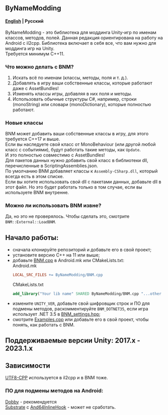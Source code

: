 ## ByNameModding
#### [English](https://github.com/ByNameModding/BNM-Android/tree/master) | Русский
ByNameModding - это библиотека для моддинга Unity-игр по именам классов, методов, полей. Данная редакция ориентирована на работу на Android с il2cpp. Библиотека включает в себя все, что вам нужно для моддинга игр на Unity.<br>
Требуется минимум С++11.

### Что можно делать с BNM?
1. Искать всё по именам (классы, методы, поля и т. д.).
2. Добавлять в игру ваши собственные классы, которые работают даже с AssetBundles!
3. Изменять классы игры, добавляя в них поля и методы.
4. Использовать обычные структуры С#, например, строки (monoString) или словари (monoDictionary), которые полностью работают.

### Новые классы
BNM может добавить ваши собственные классы в игру, для этого требуется С++17 и выше.<br>
Если вы наследуете свой класс от MonoBehaviour (или другой любой класс с событиями), будут работать такие методы, как `Update`.<br>
И это полностью совместимо с AssetBundles!<br>
Для пакетов данных нужно добавить свой класс в библиотеки dll, перечисленные в ScriptingAssemblies.json.<br>
По умолчанию BNM добавляет классы к `Assembly-CSharp.dll`, который всегда есть в этом списке.<br>
Если вы хотите использовать свой dll с пакетами данных, добавьте dll в этот файл. Но это будет работать только в том случае, если вы используете BNM внутренне.<br>

### Можно ли использовать BNM извне?
Да, но это не проверялось. Чтобы сделать это, смотрите `BNM::External::LoadBNM`.

## Начало работы:
+ сначала клонируйте репозиторий и добавьте его в свой проект;
+ установите версию С++ на 11 или выше;
+ добавьте [BNM.cpp](ByNameModding/BNM.cpp) в Android.mk или CMakeLists.txt:<br>
    Android.mk
    ```mk
    LOCAL_SRC_FILES += ByNameModding/BNM.cpp
    ```
    CMakeLists.txt
    ```cmake
    add_library("Your lib name" SHARED ByNameModding/BNM.cpp "...other cpp files")
    ```
+ измените `UNITY_VER`, добавьте свой шифровщик строк и ПО для подмены методов, раскомментируйте `BNM_DOTNET35`, если игра использует .NET 3.5 в [BNM_settings.hpp](ByNameModding/BNM_settings.hpp);
+ смотрите [Examples.cpp](Examples.cpp) или добавьте его в свой проект, чтобы понять, как работать с BNM.

## Поддерживаемые версии Unity: 2017.x - 2023.1.x

## Зависимости
[UTF8-CPP](https://github.com/nemtrif/utfcpp) используется в il2cpp и в BNM тоже.
### ПО для подмены методов на Android:
[Dobby](https://github.com/jmpews/Dobby) - рекомендуется<br>
[Substrate](https://github.com/jbro129/Unity-Substrate-Hook-Android/tree/master/C%2B%2B/Substrate) с [And64InlineHook](https://github.com/Rprop/And64InlineHook) - может не сработать.
